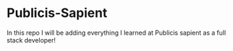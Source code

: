 # Publicis-Sapient
In this repo I will be adding everything I learned at Publicis sapient as a full stack developer!
